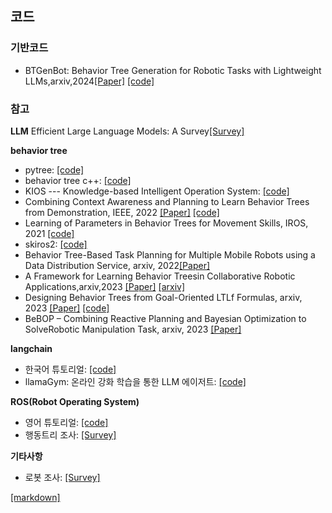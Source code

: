 ## **코드** 

### **기반코드**
* BTGenBot: Behavior Tree Generation for Robotic Tasks with Lightweight LLMs,arxiv,2024[[Paper]](https://arxiv.org/abs/2403.12761) [[code]](https://github.com/AIRLab-POLIMI/BTGenBot)
### **참고**

**LLM**
Efficient Large Language Models: A Survey[[Survey]](https://github.com/AIoT-MLSys-Lab/Efficient-LLMs-Survey?tab=readme-ov-file#LLM-Frameworks)


**behavior tree**
 * pytree: [[code]](https://github.com/splintered-reality/py_trees)
 * behavior tree c++: [[code]](https://www.behaviortree.dev/docs/category/basic-concepts)
 * KIOS --- Knowledge-based Intelligent Operation System: [[code]](https://github.com/ProNeverFake/kios/tree/main?tab=readme-ov-file#what-is-KIOS)
 * Combining Context Awareness and Planning to Learn Behavior Trees from Demonstration, IEEE, 2022 [[Paper]]() [[code]](https://github.com/matiov/BT-learning-framework/tree/master?tab=readme-ov-file)
 * Learning of Parameters in Behavior Trees for Movement Skills, IROS, 2021 [[code]](https://github.com/matthias-mayr/behavior-tree-policy-learning?tab=readme-ov-file)
 * skiros2: [[code]](https://github.com/RVMI/skiros2)
 * Behavior Tree-Based Task Planning for Multiple Mobile Robots using a Data Distribution Service, arxiv, 2022[[Paper]](https://arxiv.org/pdf/2201.10918.pdf)
 * A Framework for Learning Behavior Treesin Collaborative Robotic Applications,arxiv,2023 [[Paper]](https://arxiv.org/pdf/2303.11026.pdf) [[arxiv]](https://github.com/matiov/BT-learning-framework?tab=readme-ov-file)
 * Designing Behavior Trees from Goal-Oriented LTLf Formulas, arxiv, 2023 [[Paper]](https://arxiv.org/pdf/2307.06399.pdf) [[code]](https://github.com/Farama-Foundation/Minigrid)
 * BeBOP – Combining Reactive Planning and Bayesian Optimization to SolveRobotic Manipulation Task, arxiv, 2023 [[Paper]](https://arxiv.org/pdf/2310.00971.pdf)

**langchain**
 * 한국어 튜토리얼: [[code]](https://wikidocs.net/book/14314)
 * llamaGym: 온라인 강화 학습을 통한 LLM 에이저트: [[code]](https://news.hada.io/topic?id=13938)


**ROS(Robot Operating System)**
 * 영어 튜토리얼: [[code]](https://industrial-training-master.readthedocs.io/en/kinetic/index.html)
 * 행동트리 조사: [[Survey]](https://github.com/ros-wg-delib/awesome-ros-deliberation?tab=readme-ov-file)

**기타사항**
 * 로봇 조사: [[Survey]](https://www.reddit.com/r/robotics/comments/1bf4zax/comment/kuy9yx3/?share_id=mFh6QJJGD5zcDFxUdKwWT&utm_content=2&utm_medium=android_app&utm_name=androidcss&utm_source=share&utm_term=19)













[[markdown]](https://gist.github.com/ihoneymon/652be052a0727ad59601)
